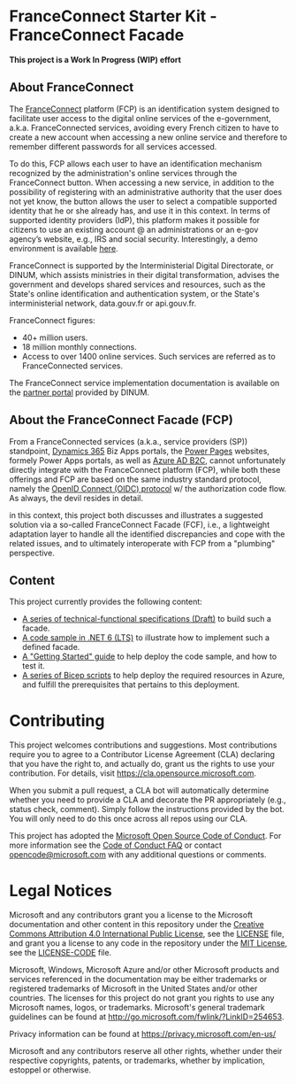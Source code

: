 # FranceConnect Starter Kit - FranceConnect Facade

**This project is a Work In Progress (WIP) effort**

## About FranceConnect

The [FranceConnect](https://franceconnect.gouv.fr) platform (FCP) is an identification system designed to facilitate user access to the digital online services of the e-government, a.k.a. FranceConnected services, avoiding every French citizen to have to create a new account when accessing a new online service and therefore to remember different passwords for all services accessed.

To do this, FCP allows each user to have an identification mechanism recognized by the administration's online services through the FranceConnect button. When accessing a new service, in addition to the possibility of registering with an administrative authority that the user does not yet know, the button allows the user to select a compatible supported identity that he or she already has, and use it in this context. In terms of supported identity providers (IdP), this platform makes it possible for citizens to use an existing account @ an administrations or an e-gov agency’s website, e.g., IRS and social security. Interestingly, a demo environment is available [here](https://fournisseur-de-service.dev-franceconnect.fr).

FranceConnect is supported by the Interministerial Digital Directorate, or DINUM, which assists ministries in their digital transformation, advises the government and develops shared services and resources, such as the State's online identification and authentication system, or the State's interministerial network, data.gouv.fr or api.gouv.fr.

FranceConnect figures:
- 40+ million users.
- 18 million monthly connections.
- Access to over 1400 online services. Such services are referred as to FranceConnected services.

The FranceConnect service implementation documentation is available on the [partner portal](https://partenaires.franceconnect.gouv.fr/) provided by DINUM.

## About the FranceConnect Facade (FCP)

From a FranceConnected services (a.k.a., service providers (SP)) standpoint, [Dynamics 365](https://dynamics.microsoft.com/) Biz Apps portals, the [Power Pages](https://powerpages.microsoft.com/) websites, formely Power Apps portals, as well as [Azure AD B2C](https://azure.microsoft.com/en-us/services/active-directory/external-identities/b2c/#overview), cannot unfortunately directly integrate with the FranceConnect platform (FCP), while both these offerings and FCP are based on the same industry standard protocol, namely the [OpenID Connect (OIDC) protocol](https://openid.net/specs/openid-connect-core-1_0.html) w/ the authorization code flow. As always, the devil resides in detail. 

in this context, this project both discusses and illustrates a suggested solution via a so-called FranceConnect Facade (FCF), i.e., a lightweight adaptation layer to handle all the identified discrepancies and cope with the related issues, and to ultimately interoperate with FCP from a "plumbing" perspective. 

## Content

This project currently provides the following content:
- [A series of technical-functional specifications (Draft)](https://github.com/microsoft/franceconnect-facade-dotnet-webapp-aspnetcore/tree/master/Specifications) to build such a facade.
- [A code sample in .NET 6 (LTS)](https://github.com/microsoft/franceconnect-facade-dotnet-webapp-aspnetcore/tree/master/Source) to illustrate how to implement such a defined facade. 
- [A "Getting Started" guide](https://github.com/microsoft/franceconnect-facade-dotnet-webapp-aspnetcore/tree/master/Documentation) to help deploy the code sample, and how to test it.
- [A series of Bicep scripts](https://github.com/microsoft/franceconnect-facade-dotnet-webapp-aspnetcore/tree/main/scripts) to help deploy the required resources in Azure, and fulfill the prerequisites that pertains to this deployment.

# Contributing

This project welcomes contributions and suggestions.  Most contributions require you to agree to a
Contributor License Agreement (CLA) declaring that you have the right to, and actually do, grant us
the rights to use your contribution. For details, visit https://cla.opensource.microsoft.com.

When you submit a pull request, a CLA bot will automatically determine whether you need to provide
a CLA and decorate the PR appropriately (e.g., status check, comment). Simply follow the instructions
provided by the bot. You will only need to do this once across all repos using our CLA.

This project has adopted the [Microsoft Open Source Code of Conduct](https://opensource.microsoft.com/codeofconduct/).
For more information see the [Code of Conduct FAQ](https://opensource.microsoft.com/codeofconduct/faq/) or
contact [opencode@microsoft.com](mailto:opencode@microsoft.com) with any additional questions or comments.

# Legal Notices

Microsoft and any contributors grant you a license to the Microsoft documentation and other content
in this repository under the [Creative Commons Attribution 4.0 International Public License](https://creativecommons.org/licenses/by/4.0/legalcode),
see the [LICENSE](LICENSE) file, and grant you a license to any code in the repository under the [MIT License](https://opensource.org/licenses/MIT), see the
[LICENSE-CODE](LICENSE-CODE) file.

Microsoft, Windows, Microsoft Azure and/or other Microsoft products and services referenced in the documentation
may be either trademarks or registered trademarks of Microsoft in the United States and/or other countries.
The licenses for this project do not grant you rights to use any Microsoft names, logos, or trademarks.
Microsoft's general trademark guidelines can be found at http://go.microsoft.com/fwlink/?LinkID=254653.

Privacy information can be found at https://privacy.microsoft.com/en-us/

Microsoft and any contributors reserve all other rights, whether under their respective copyrights, patents,
or trademarks, whether by implication, estoppel or otherwise.
